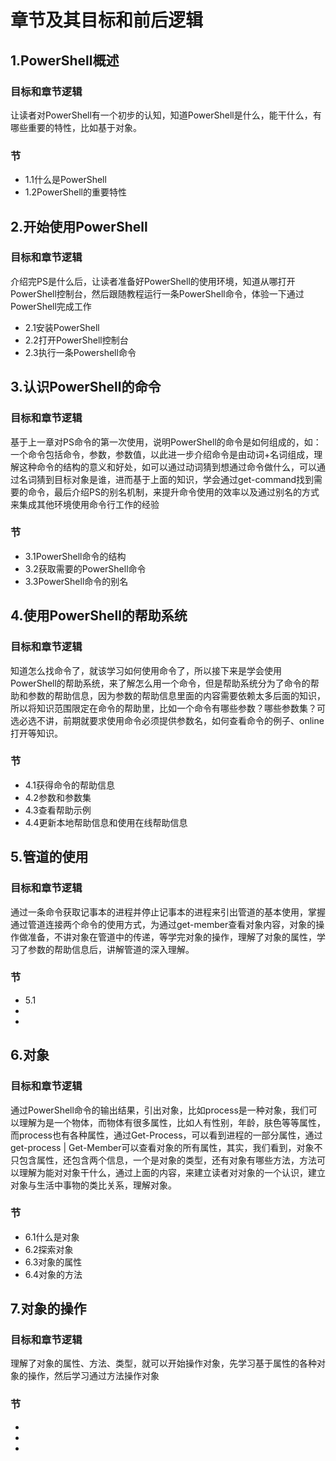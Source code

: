# 章节及其目标和前后逻辑

## 1.PowerShell概述

### 目标和章节逻辑

让读者对PowerShell有一个初步的认知，知道PowerShell是什么，能干什么，有哪些重要的特性，比如基于对象。

### 节

* 1.1什么是PowerShell
* 1.2PowerShell的重要特性

## 2.开始使用PowerShell

### 目标和章节逻辑

介绍完PS是什么后，让读者准备好PowerShell的使用环境，知道从哪打开PowerShell控制台，然后跟随教程运行一条PowerShell命令，体验一下通过PowerShell完成工作



* 2.1安装PowerShell
* 2.2打开PowerShell控制台
* 2.3执行一条Powershell命令

## 3.认识PowerShell的命令

### 目标和章节逻辑

基于上一章对PS命令的第一次使用，说明PowerShell的命令是如何组成的，如：一个命令包括命令，参数，参数值，以此进一步介绍命令是由动词+名词组成，理解这种命令的结构的意义和好处，如可以通过动词猜到想通过命令做什么，可以通过名词猜到目标对象是谁，进而基于上面的知识，学会通过get-command找到需要的命令，最后介绍PS的别名机制，来提升命令使用的效率以及通过别名的方式来集成其他环境使用命令行工作的经验

### 节

* 3.1PowerShell命令的结构
* 3.2获取需要的PowerShell命令
* 3.3PowerShell命令的别名

## 4.使用PowerShell的帮助系统

### 目标和章节逻辑

知道怎么找命令了，就该学习如何使用命令了，所以接下来是学会使用PowerShell的帮助系统，来了解怎么用一个命令，但是帮助系统分为了命令的帮助和参数的帮助信息，因为参数的帮助信息里面的内容需要依赖太多后面的知识，所以将知识范围限定在命令的帮助里，比如一个命令有哪些参数？哪些参数集？可选必选不讲，前期就要求使用命令必须提供参数名，如何查看命令的例子、online打开等知识。

### 节

* 4.1获得命令的帮助信息
* 4.2参数和参数集
* 4.3查看帮助示例
* 4.4更新本地帮助信息和使用在线帮助信息

## 5.管道的使用

### 目标和章节逻辑

通过一条命令获取记事本的进程并停止记事本的进程来引出管道的基本使用，掌握通过管道连接两个命令的使用方式，为通过get-member查看对象内容，对象的操作做准备，不讲对象在管道中的传递，等学完对象的操作，理解了对象的属性，学习了参数的帮助信息后，讲解管道的深入理解。

### 节

* 5.1
*
*

## 6.对象

### 目标和章节逻辑

通过PowerShell命令的输出结果，引出对象，比如process是一种对象，我们可以理解为是一个物体，而物体有很多属性，比如人有性别，年龄，肤色等等属性，而process也有各种属性，通过Get-Process，可以看到进程的一部分属性，通过get-process | Get-Member可以查看对象的所有属性，其实，我们看到，对象不只包含属性，还包含两个信息，一个是对象的类型，还有对象有哪些方法，方法可以理解为能对对象干什么，通过上面的内容，来建立读者对对象的一个认识，建立对象与生活中事物的类比关系，理解对象。

### 节

* 6.1什么是对象
* 6.2探索对象
* 6.3对象的属性
* 6.4对象的方法

## 7.对象的操作

### 目标和章节逻辑

理解了对象的属性、方法、类型，就可以开始操作对象，先学习基于属性的各种对象的操作，然后学习通过方法操作对象

### 节

* 
*
*
